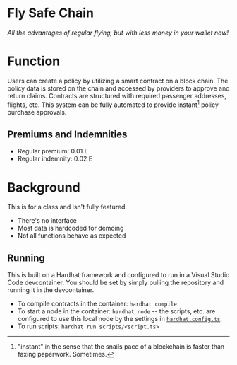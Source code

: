 # Fly Safe Chain

_All the advantages of regular flying, but with less money in your wallet now!_

# Function

Users can create a policy by utilizing a smart contract on a block chain. The policy data is stored on the chain and accessed by providers to approve and return claims. Contracts are structured with required passenger addresses, flights, etc. This system can be fully automated to provide instant[^1] policy purchase approvals.

## Premiums and Indemnities

* Regular premium: 0.01 E
* Regular indemnity: 0.02 E

# Background

This is for a class and isn't fully featured.

* There's no interface
* Most data is hardcoded for demoing
* Not all functions behave as expected

## Running

This is built on a Hardhat framework and configured to run in a Visual Studio Code devcontainer. You should be set by simply pulling the repository and running it in the devcontainer.

* To compile contracts in the container: `hardhat compile`
* To start a node in the container: `hardhat node` -- the scripts, etc. are configured to use this local node by the settings in [`hardhat.config.ts`](./hardhat.config.ts). 
* To run scripts: `hardhat run scripts/<script.ts>`

[^1]: "instant" in the sense that the snails pace of a blockchain is faster than faxing paperwork. Sometimes.
